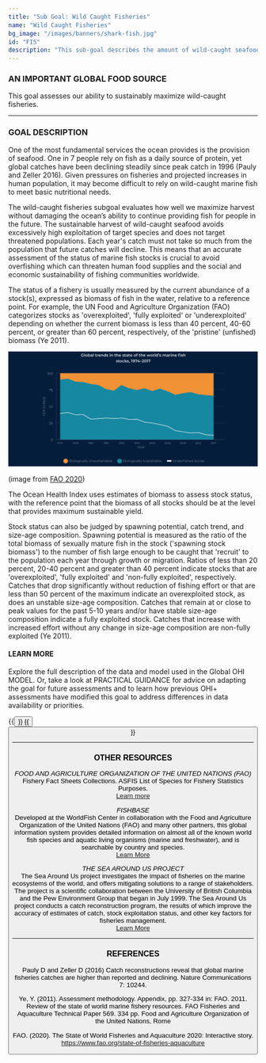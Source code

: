 ```yaml
---
title: "Sub Goal: Wild Caught Fisheries"
name: "Wild Caught Fisheries"
bg_image: "/images/banners/shark-fish.jpg"
id: "FIS"
description: "This sub-goal describes the amount of wild-caught seafood harvested and its sustainability for human consumption. "
---
```


### AN IMPORTANT GLOBAL FOOD SOURCE
This goal assesses our ability to sustainably maximize wild-caught fisheries.


----

### GOAL DESCRIPTION
One of the most fundamental services the ocean provides is the provision of seafood. One in 7 people rely on fish as a daily source of protein, yet global catches have been declining steadily since peak catch in 1996 (Pauly and Zeller 2016). Given pressures on fisheries and projected increases in human population, it may become difficult to rely on wild-caught marine fish to meet basic nutritional needs.  


The wild-caught fisheries subgoal evaluates how well we maximize harvest without damaging the ocean’s ability to continue providing fish for people in the future. The sustainable harvest of wild-caught seafood avoids excessively high exploitation of target species and does not target threatened populations. Each year's catch must not take so much from the population that future catches will decline. This means that an accurate assessment of the status of marine fish stocks is crucial to avoid overfishing which can threaten human food supplies and the social and economic sustainability of fishing communities worldwide. 

The status of a fishery is usually measured by the current abundance of a stock(s), expressed as biomass of fish in the water, relative to a reference point.  For example, the UN Food and Agriculture Organization (FAO) categorizes stocks as 'overexploited', 'fully exploited' or 'underexploited' depending on whether the current biomass is less than 40 percent, 40-60 percent, or greater than 60 percent, respectively, of the 'pristine' (unfished) biomass (Ye 2011). 

![Infographic](/images/FAO_fisheries_sustainability.jpg)

(image from [FAO 2020](https://www.fao.org/state-of-fisheries-aquaculture))

The Ocean Health Index uses estimates of biomass to assess stock status, with the reference point that the biomass of all stocks should be at the level that provides maximum sustainable yield. 

Stock status can also be judged by spawning potential, catch trend, and size-age composition. Spawning potential is measured as the ratio of the total biomass of sexually mature fish in the stock  ('spawning stock biomass') to the number of fish large enough to be caught that 'recruit' to the population each year through growth or migration. Ratios of less than 20 percent, 20-40 percent and greater than 40 percent indicate stocks that are 'overexploited', 'fully exploited' and 'non-fully exploited', respectively. Catches that drop significantly without reduction of fishing effort or that are less than 50 percent of the maximum indicate an overexploited stock, as does an unstable size-age composition. Catches that remain at or close to peak values for the past 5-10 years and/or have stable size-age composition indicate a fully exploited stock. Catches that  increase with increased effort without any change in size-age composition are non-fully exploited (Ye 2011). 


#### LEARN MORE
Explore the full description of the data and model used in the Global OHI MODEL. Or, take a look at PRACTICAL GUIDANCE for advice on adapting the goal for future assessments and to learn how previous OHI+ assessments have modified this goal to address differences in data availability or priorities.


{{<button text="OHI Model" link="https://ohi-science.org/ohiprep_v2020/globalprep/methods_doc/v2020/Supplement.html#661_fisheries_(subgoal_of_food_provision)" icon="/images/misc/microscope-icon.svg" >}}
{{<button text="Practical Guidance" link="/guidance/wild-caught-fisheries" icon="/images/misc/directions-icon.svg" >}}

----

### OTHER RESOURCES
*FOOD AND AGRICULTURE ORGANIZATION OF THE UNITED NATIONS (FAO)*\
Fishery Fact Sheets Collections. ASFIS List of Species for Fishery Statistics Purposes.\
[Learn more](http://www.fao.org/fishery/collection/asfis/en)

*FISHBASE*\
Developed at the WorldFish Center in collaboration with the Food and Agriculture Organization of the United Nations (FAO) and many other partners, this global information system provides detailed information on almost all of the known world fish species and aquatic living organisms (marine and freshwater), and is searchable by country and species.\
[Learn More](https://www.fishbase.in/home.htm) 

*THE SEA AROUND US PROJECT* \
The Sea Around Us project investigates the impact of fisheries on the marine ecosystems of the world, and offers mitigating solutions to a range of stakeholders. The project is a scientific collaboration between the University of British Columbia and the Pew Environment Group that began in July 1999. The Sea Around Us  project conducts a catch reconstruction program, the results of which improve the accuracy of estimates of catch, stock exploitation status, and other key factors for fisheries management.   
[Learn More](http://www.seaaroundus.org/articles/)

----

### REFERENCES
Pauly D and Zeller D (2016) Catch reconstructions reveal that global marine fisheries catches are higher than reported and declining. Nature Communications 7: 10244.

Ye, Y. (2011). Assessment methodology. Appendix, pp. 327-334 in: FAO. 2011. Review of the state of world marine fishery resources. FAO Fisheries and Aquaculture Technical Paper 569. 334 pp. Food and Agriculture Organization of the United Nations, Rome   

FAO. (2020). The State of World Fisheries and Aquaculture 2020: Interactive story. https://www.fao.org/state-of-fisheries-aquaculture
